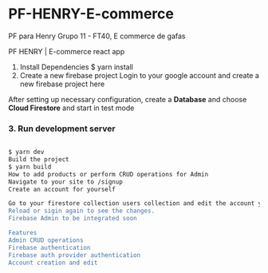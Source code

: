 # PF-HENRY-E-commerce
PF para Henry Grupo 11 - FT40, E commerce de gafas

PF HENRY | E-commerce react app
1. Install Dependencies
$ yarn install
2. Create a new firebase project
Login to your google account and create a new firebase project here


After setting up necessary configuration,
create a **Database** and choose **Cloud Firestore** and start in test mode

### 3. Run development server
```sh

$ yarn dev
Build the project
$ yarn build
How to add products or perform CRUD operations for Admin
Navigate to your site to /signup
Create an account for yourself

Go to your firestore collection users collection and edit the account you've just created. Change the role from USER to ADMIN.
Reload or sigin again to see the changes.
Firebase Admin to be integrated soon

Features
Admin CRUD operations
Firebase authentication
Firebase auth provider authentication
Account creation and edit
